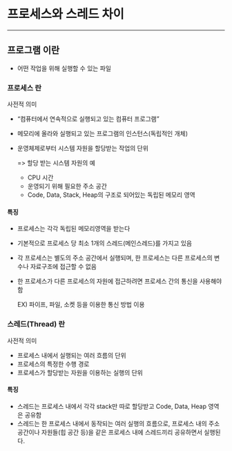 # 프로세스와 스레드 차이

---



## 프로그램 이란

- 어떤 작업을 위해 실행할 수 있는 파일

### 프로세스 란

사전적 의미

- “컴퓨터에서 연속적으로 실행되고 있는 컴퓨터 프로그램”

- 메모리에 올라와 실행되고 있는 프로그램의 인스턴스(독립적인 개체)

- 운영체제로부터 시스템 자원을 할당받는 작업의 단위

  => 할당 받는 시스템 자원의 예

  - CPU 시간
  - 운영되기 위해 필요한 주소 공간
  - Code, Data, Stack, Heap의 구조로 되어있는 독립된 메모리 영역

#### 특징

- 프로세스는 각각 독립된 메모리영역을 받는다

- 기본적으로 프로세스 당 최소 1개의 스레드(메인스레드)를 가지고 있음

- 각 프로세스는 별도의 주소 공간에서 실행되며, 한 프로세스는 다른 프로세스의 변수나 자료구조에 접근할 수 없음

- 한 프로세스가 다른 프로세스의 자원에 접근하려면 프로세스 간의 통신을 사용해야함

  EX) 파이프, 파일, 소켓 등을 이용한 통신 방법 이용



### 스레드(Thread) 란

사전적 의미

- 프로세스 내에서 실행되는 여러 흐름의 단위
- 프로세스의 특정한 수행 경로
- 프로세스가 할당받는 자원을 이용하는 실행의 단위

#### 특징

- 스레드는 프로세스 내에서 각각 stack만 따로 할당받고 Code, Data, Heap 영역은 공유함
- 스레드는 한 프로세스 내에서 동작되는 여러 실행의 흐름으로, 프로세스 내의 주소 공간이나 자원들(힙 공간 등)을 같은 프로세스 내에 스레드끼리 공유하면서 실행된다.
  

